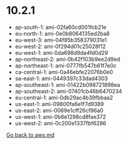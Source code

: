 
 # 10.2.1
- ap-south-1: ami-02fa60cd001fcb21e
- eu-north-1: ami-0e0b8064135ed2ba8
- eu-west-3: ami-04f85b358379031e1
- eu-west-2: ami-0f294d01c25028f12
- eu-west-1: ami-0da698d9da4fd0d29
- ap-northeast-2: ami-0b42f103b9ee2d9ed
- ap-northeast-1: ami-0777fb547b61f7e0c
- ca-central-1: ami-0a46ebfe22076b0e0
- sa-east-1: ami-0449397c33dad4303
- ap-southeast-1: ami-01422b098721898ea
- ap-southeast-2: ami-07401cb46b6470234
- eu-central-1: ami-0db29ac4b39fbbaa2
- us-east-1: ami-09800fa6e1f7d9389
- us-east-2: ami-0069e1cff26cf96a0
- us-west-1: ami-0b6e1298cd8fae372
- us-west-2: ami-0c200e1337fbf6286

[Go back to aws.md](../../aws.md) 
